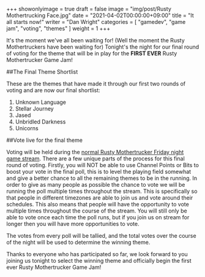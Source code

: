 +++
showonlyimage = true
draft = false
image = "img/post/Rusty Mothertrucking Face.jpg"
date = "2021-04-02T00:00:00+09:00"
title = "It all starts now!"
writer = "Dan Wright"
categories = [ "gamedev", "game jam", "voting", "themes" ]
weight = 1
+++

It's the moment we've all been waiting for! (Well the moment the Rusty Mothertruckers have been waiting for) Tonight's the night for our final round of voting for the theme that will be in play for the __FIRST EVER__ Rusty Mothertrucker Game Jam!

##The Final Theme Shortlist

These are the themes that have made it through our first two rounds of voting and are now our final shortlist:

1. Unknown Language
2. Stellar Journey
3. Jased
4. Unbridled Darkness
5. Unicorns

##Vote live for the final theme

Voting will be held during the [normal Rusty Mothertrucker Friday night game stream](https://www.twitch.tv/grahamweldon). There are a few unique parts of the process for this final round of voting. Firstly, you will NOT be able to use Channel Points or Bits to boost your vote in the final poll, this is to level the playing field somewhat and give a better chance to all the remaining themes to be in the running. In order to give as many people as possible the chance to vote we will be running the poll multiple times throughout the stream. This is specifically so that people in different timezones are able to join us and vote around their schedules. This also means that people will have the opportunity to vote multiple times throughout the course of the stream. You will still only be able to vote once each time the poll runs, but if you join us on stream for longer then you will have more opportunities to vote.

The votes from every poll will be tallied, and the total votes over the course of the night will be used to determine the winning theme.

Thanks to everyone who has participated so far, we look forward to you joining us tonight to select the winning theme and officially begin the first ever Rusty Mothertrucker Game Jam!
